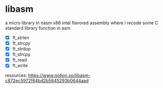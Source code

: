 # libasm
a micro library in nasm x86 intel flavored assembly where i recode some C standard library function in asm
- [x] ft_strlen
- [x] ft_strcpy
- [x] ft_strdup
- [x] ft_strcpy
- [x] ft_read
- [x] ft_write

resources:
https://www.notion.so/libasm-c872ec5972f64bd2b5645293b0644aad